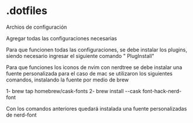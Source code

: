 # .dotfiles
Archios de configuración

Agregar todas las configuraciones necesarias

Para que funcionen todas las configuraciones, se debe instalar los plugins, siendo necesario ingresar el siguiente comando
" PlugInstall"

Para que funciones los iconos de nvim con nerdtree se debe instalar una fuente personalizada
para el caso de mac se utilizaron los siguientes comandos, instalando la fuente por
medio de brew

1- brew tap homebrew/cask-fonts
2- brew install --cask font-hack-nerd-font

Con los comandos anteriores quedará instalada una fuente personalizadas de nerd-font
